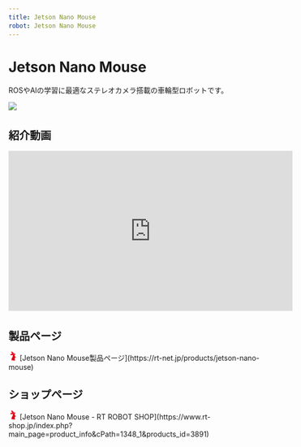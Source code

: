 ```yaml
---
title: Jetson Nano Mouse
robot: Jetson Nano Mouse
---
```


# Jetson Nano Mouse

ROSやAIの学習に最適なステレオカメラ搭載の車輪型ロボットです。

![](https://rt-net.github.io/images/jetson-nano-mouse/Jetson-Nano-Mouse-500x500.png)

## 紹介動画

<iframe width="560" height="315" src="https://www.youtube-nocookie.com/embed/KIklhoDDCD0" frameborder="0" allow="accelerometer; autoplay; clipboard-write; encrypted-media; gyroscope; picture-in-picture" allowfullscreen></iframe>

## 製品ページ

<img src='../img/rt-logo-32x32.png' alt='RT' width='18px'>
[Jetson Nano Mouse製品ページ](https://rt-net.jp/products/jetson-nano-mouse)

## ショップページ

<img src='../img/rt-logo-32x32.png' alt='RT' width='18px'>
[Jetson Nano Mouse - RT ROBOT SHOP](https://www.rt-shop.jp/index.php?main_page=product_info&cPath=1348_1&products_id=3891)

